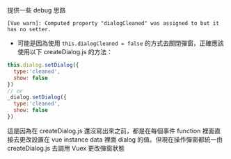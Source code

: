 提供一些 debug 思路

```
[Vue warn]: Computed property "dialogCleaned" was assigned to but it has no setter.
```
- 可能是因為使用 `this.dialogCleaned = false` 的方式去關閉彈窗，正確應該使用以下 createDialog.js 的方法：

```javascript
this.dialog.setDialog({
  type:'cleaned',
  show: false
})
// or
_dialog.setDialog({
  type:'cleaned',
  show: false
})
```
這是因為在 createDialog.js 還沒寫出來之前，都是在每個事件 function 裡面直接去更改設置在 vue instance data 裡面 dialog 的值。但現在操作彈窗都統一由 createDialog.js 去調用 Vuex 更改彈窗狀態


